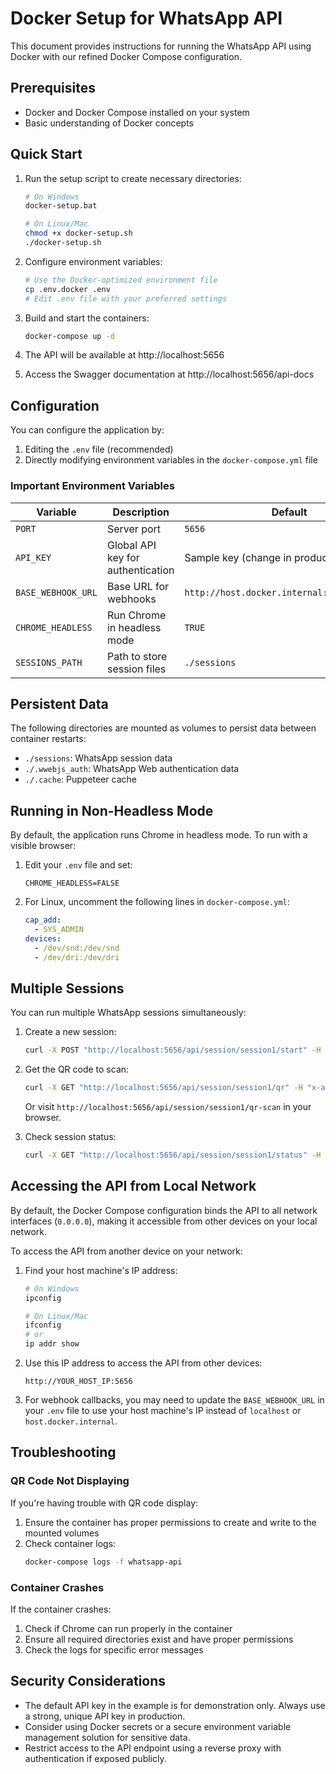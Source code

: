# Docker Setup for WhatsApp API

This document provides instructions for running the WhatsApp API using Docker with our refined Docker Compose configuration.

## Prerequisites

- Docker and Docker Compose installed on your system
- Basic understanding of Docker concepts

## Quick Start

1. Run the setup script to create necessary directories:
   ```bash
   # On Windows
   docker-setup.bat

   # On Linux/Mac
   chmod +x docker-setup.sh
   ./docker-setup.sh
   ```

2. Configure environment variables:
   ```bash
   # Use the Docker-optimized environment file
   cp .env.docker .env
   # Edit .env file with your preferred settings
   ```

3. Build and start the containers:
   ```bash
   docker-compose up -d
   ```

4. The API will be available at http://localhost:5656

5. Access the Swagger documentation at http://localhost:5656/api-docs

## Configuration

You can configure the application by:

1. Editing the `.env` file (recommended)
2. Directly modifying environment variables in the `docker-compose.yml` file

### Important Environment Variables

| Variable | Description | Default |
|----------|-------------|---------|
| `PORT` | Server port | `5656` |
| `API_KEY` | Global API key for authentication | Sample key (change in production) |
| `BASE_WEBHOOK_URL` | Base URL for webhooks | `http://host.docker.internal:5656/callback` |
| `CHROME_HEADLESS` | Run Chrome in headless mode | `TRUE` |
| `SESSIONS_PATH` | Path to store session files | `./sessions` |

## Persistent Data

The following directories are mounted as volumes to persist data between container restarts:

- `./sessions`: WhatsApp session data
- `./.wwebjs_auth`: WhatsApp Web authentication data
- `./.cache`: Puppeteer cache

## Running in Non-Headless Mode

By default, the application runs Chrome in headless mode. To run with a visible browser:

1. Edit your `.env` file and set:
   ```
   CHROME_HEADLESS=FALSE
   ```

2. For Linux, uncomment the following lines in `docker-compose.yml`:
   ```yaml
   cap_add:
     - SYS_ADMIN
   devices:
     - /dev/snd:/dev/snd
     - /dev/dri:/dev/dri
   ```

## Multiple Sessions

You can run multiple WhatsApp sessions simultaneously:

1. Create a new session:
   ```bash
   curl -X POST "http://localhost:5656/api/session/session1/start" -H "x-api-key: YOUR_API_KEY"
   ```

2. Get the QR code to scan:
   ```bash
   curl -X GET "http://localhost:5656/api/session/session1/qr" -H "x-api-key: YOUR_API_KEY"
   ```

   Or visit `http://localhost:5656/api/session/session1/qr-scan` in your browser.

3. Check session status:
   ```bash
   curl -X GET "http://localhost:5656/api/session/session1/status" -H "x-api-key: YOUR_API_KEY"
   ```

## Accessing the API from Local Network

By default, the Docker Compose configuration binds the API to all network interfaces (`0.0.0.0`), making it accessible from other devices on your local network.

To access the API from another device on your network:

1. Find your host machine's IP address:
   ```bash
   # On Windows
   ipconfig

   # On Linux/Mac
   ifconfig
   # or
   ip addr show
   ```

2. Use this IP address to access the API from other devices:
   ```
   http://YOUR_HOST_IP:5656
   ```

3. For webhook callbacks, you may need to update the `BASE_WEBHOOK_URL` in your `.env` file to use your host machine's IP instead of `localhost` or `host.docker.internal`.

## Troubleshooting

### QR Code Not Displaying

If you're having trouble with QR code display:

1. Ensure the container has proper permissions to create and write to the mounted volumes
2. Check container logs:
   ```bash
   docker-compose logs -f whatsapp-api
   ```

### Container Crashes

If the container crashes:

1. Check if Chrome can run properly in the container
2. Ensure all required directories exist and have proper permissions
3. Check the logs for specific error messages

## Security Considerations

- The default API key in the example is for demonstration only. Always use a strong, unique API key in production.
- Consider using Docker secrets or a secure environment variable management solution for sensitive data.
- Restrict access to the API endpoint using a reverse proxy with authentication if exposed publicly.
